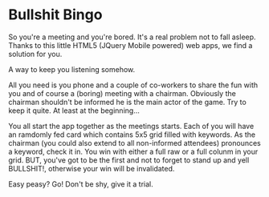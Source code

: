Bullshit Bingo
==============

So you're a meeting and you're bored. It's a real problem not to fall asleep. Thanks to this little HTML5 (JQuery Mobile powered) web apps, we find a solution for you.

A way to keep you listening somehow.

All you need is you phone and a couple of co-workers to share the fun with you and of course a (boring) meeting with a chairman. Obviously the chairman shouldn't be informed he is the main actor of the game. Try to keep it quite. At least at the beginning...

You all start the app together as the meetings starts. Each of you will have an ramdomly fed card which contains 5x5 grid filled with keywords. As the chairman (you could also extend to all non-informed attendees) pronounces a keyword, check it in. You win with either a full raw or a full colunm in your grid. BUT, you've got to be the first and not to forget to stand up and yell BULLSHIT!, otherwise your win will be invalidated.

Easy peasy? 
Go! Don't be shy, give it a trial.